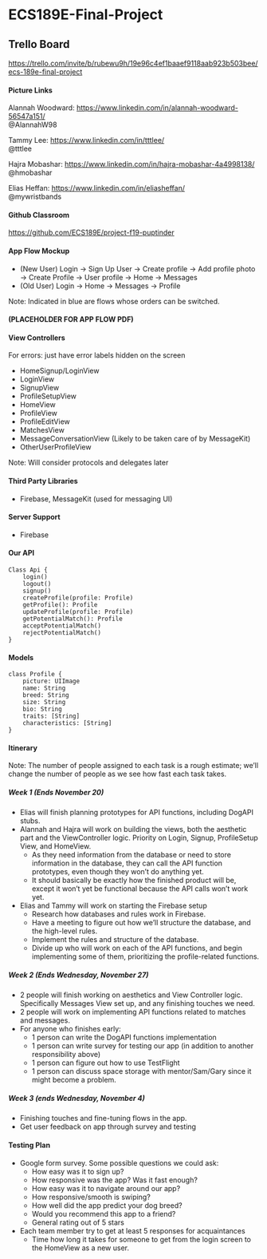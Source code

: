 # ECS189E-Final-Project

## Trello Board
https://trello.com/invite/b/rubewu9h/19e96c4ef1baaef9118aab923b503bee/ecs-189e-final-project

#### Picture Links
Alannah Woodward: https://www.linkedin.com/in/alannah-woodward-56547a151/  
@AlannahW98

Tammy Lee: https://www.linkedin.com/in/tttlee/  
@tttlee  

Hajra Mobashar: https://www.linkedin.com/in/hajra-mobashar-4a4998138/  
@hmobashar

Elias Heffan: https://www.linkedin.com/in/eliasheffan/  
@mywristbands  
#### Github Classroom
https://github.com/ECS189E/project-f19-puptinder
#### App Flow Mockup
- (New User) Login -> Sign Up User -> Create profile -> Add profile photo -> Create Profile -> User profile -> Home -> Messages
- (Old User) Login -> Home -> Messages -> Profile

Note: Indicated in blue are flows whose orders can be switched. 
#### (PLACEHOLDER FOR APP FLOW PDF)
#### View Controllers
For errors: just have error labels hidden on the screen
- HomeSignup/LoginView
- LoginView
- SignupView
- ProfileSetupView
- HomeView
- ProfileView
- ProfileEditView
- MatchesView 
- MessageConversationView (Likely to be taken care of by MessageKit)
- OtherUserProfileView

Note: Will consider protocols and delegates later
#### Third Party Libraries
- Firebase, MessageKit (used for messaging UI)
#### Server Support
- Firebase
#### Our API
```
Class Api {
    login()
    logout()
    signup()
    createProfile(profile: Profile)
    getProfile(): Profile
    updateProfile(profile: Profile)
    getPotentialMatch(): Profile
    acceptPotentialMatch()
    rejectPotentialMatch()
}
```
#### Models
```
class Profile {
    picture: UIImage
    name: String
    breed: String
    size: String
    bio: String
    traits: [String]
    characteristics: [String]
}
```
#### Itinerary
Note: The  number of people assigned to each task is a rough estimate; we’ll change the number of people as we see how fast each task takes.

##### Week 1 (Ends November 20)
- Elias will finish planning prototypes for API functions, including DogAPI stubs.
- Alannah and Hajra will work on building the views, both the aesthetic part and the ViewController logic. Priority on Login, Signup, ProfileSetup View, and HomeView.
  - As they need information from the database or need to store information in the database, they can call the API function prototypes, even though they won’t do anything yet.
  - It should basically be exactly how the finished product will be, except it won’t yet be functional because the API calls won’t work yet.
- Elias and Tammy will work on starting the Firebase setup
  - Research how databases and rules work in Firebase.
  - Have a meeting to figure out how we’ll structure the database, and the high-level rules.
  - Implement the rules and structure of the database.
  - Divide up who will work on each of the API functions, and begin implementing some of them, prioritizing the profile-related functions.
##### Week 2 (Ends Wednesday, November 27)
- 2 people will finish working on aesthetics and View Controller logic.
Specifically Messages View set up, and any finishing touches we need.
- 2 people will work on implementing API functions related to matches and messages.
- For anyone who finishes early:
  - 1 person can write the DogAPI functions implementation
  - 1 person can write survey for testing our app (in addition to another responsibility above) 
  - 1 person can figure out how to use TestFlight
  - 1 person can discuss space storage with mentor/Sam/Gary since it might become a problem.
##### Week 3 (ends Wednesday, November 4) 
- Finishing touches and fine-tuning flows in the app.
- Get user feedback on app through survey and testing
#### Testing Plan
- Google form survey. Some possible questions we could ask:
  - How easy was it to sign up?
  - How responsive was the app? Was it fast enough?
  - How easy was it to navigate around our app?
  - How responsive/smooth is swiping?
  - How well did the app predict your dog breed?
  - Would you recommend this app to a friend?
  - General rating out of 5 stars
- Each team member try to get at least 5 responses for acquaintances
  - Time how long it takes for someone to get from the login screen to the HomeView as a new user.
